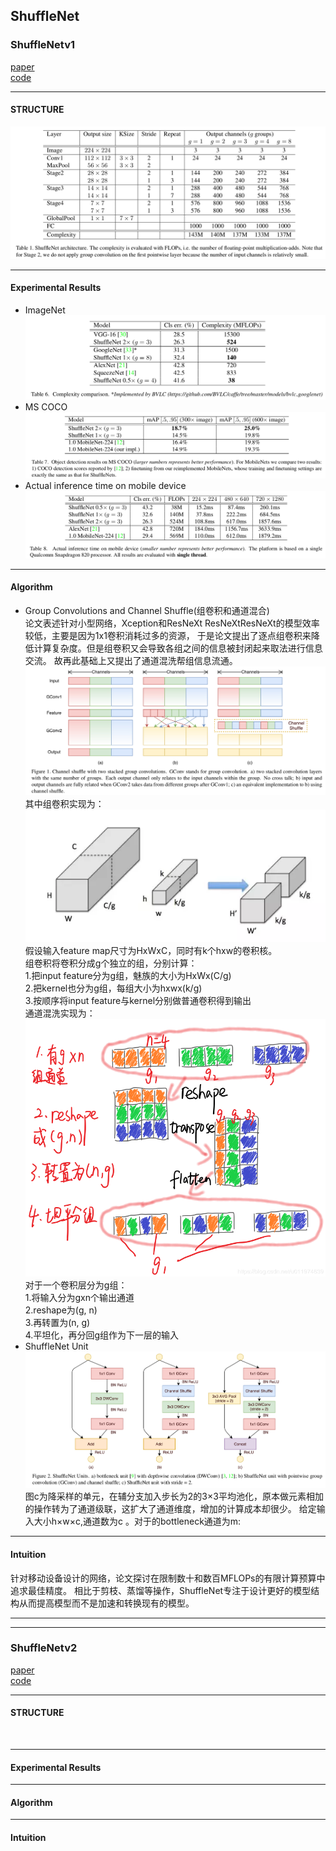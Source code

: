 ## ShuffleNet
### ShuffleNetv1
[paper](https://arxiv.org/pdf/1707.01083.pdf)  
[code](https://github.com/pytorch/vision)  

---
#### STRUCTURE
![](src/Structure_0.png)  

---
#### Experimental Results
* ImageNet  
![](src/ER_0.png)  
* MS COCO  
![](src/ER_1.png)  
* Actual inference time on mobile device  
![](src/ER_2.png)

---
#### Algorithm
* Group Convolutions and Channel Shuffle(组卷积和通道混合)  
论文表述针对小型网络，Xception和ResNeXt ResNeXtResNeXt的模型效率较低，主要是因为1x1卷积消耗过多的资源，
于是论文提出了逐点组卷积来降低计算复杂度。但是组卷积又会导致各组之间的信息被封闭起来取法进行信息交流。
故再此基础上又提出了通道混洗帮组信息流通。  
![](src/Oth_0.png)  
其中组卷积实现为：  
![](src/Oth_3.png)  
假设输入feature map尺寸为HxWxC，同时有k个hxw的卷积核。  
组卷积将卷积分成g个独立的组，分别计算：  
1.把input feature分为g组，魅族的大小为HxWx(C/g)  
2.把kernel也分为g组，每组大小为hxwx(k/g)  
3.按顺序将input feature与kernel分别做普通卷积得到输出      
通道混洗实现为：  
![](src/Oth_2.png)  
对于一个卷积层分为g组：  
1.将输入分为gxn个输出通道  
2.reshape为(g, n)  
3.再转置为(n, g)  
4.平坦化，再分回g组作为下一层的输入
* ShuffleNet Unit  
![](src/Oth_1.png)  
图c为降采样的单元，在辅分支加入步长为2的3×3平均池化，原本做元素相加的操作转为了通道级联，这扩大了通道维度，增加的计算成本却很少。
给定输入大小h×w×c,通道数为c 。对于的bottleneck通道为m:


---
#### Intuition  
针对移动设备设计的网络，论文探讨在限制数十和数百MFLOPs的有限计算预算中追求最佳精度。
相比于剪枝、蒸馏等操作，ShuffleNet专注于设计更好的模型结构从而提高模型而不是加速和转换现有的模型。

---
---
### ShuffleNetv2
[paper]()  
[code](https://github.com/pytorch/vision) 

---
#### STRUCTURE
![]()

---
#### Experimental Results

---
#### Algorithm  


---
#### Intuition
